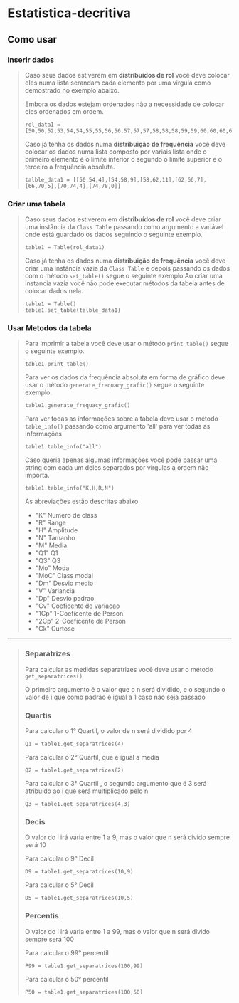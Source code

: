 # Estatistica-decritiva
## Como usar

### Inserir dados
>Caso seus dados estiverem em **distribuídos de rol** você deve colocar eles numa lista serandam cada elemento por uma virgula como demostrado no exemplo abaixo.
>
>Embora os dados estejam ordenados não a necessidade de colocar eles ordenados em ordem.
>````
>rol_data1 = [50,50,52,53,54,54,55,55,56,56,57,57,57,58,58,58,59,59,60,60,60,60,61,61,62,62,62,63,63,64,65,66,67,68,68,69,70]
>````
> Caso já tenha os dados numa **distribuição de frequência** você deve colocar os dados numa lista composto por variais lista onde o primeiro elemento é o limite inferior o segundo o limite superior e o terceiro a frequência absoluta.
> ````
> talble_data1 = [[50,54,4],[54,58,9],[58,62,11],[62,66,7],[66,70,5],[70,74,4],[74,78,0]]
> ````

### Criar uma tabela
>Caso seus dados estiverem em **distribuídos de rol** você deve criar uma instância da ``Class Table`` passando como argumento a variável onde está guardado os dados seguindo o seguinte exemplo. 
>````
>table1 = Table(rol_data1)
>````
> Caso já tenha os dados numa **distribuição de frequência** você deve criar uma instância vazia da ``Class Table`` e depois passando os dados com o método  ``set_table()`` segue o seguinte exemplo.Ao criar uma instancia vazia você não pode executar métodos da tabela antes de colocar dados nela.
> ````
> table1 = Table()
>table1.set_table(talble_data1)
>```` 
### Usar Metodos da tabela
>Para imprimir a tabela você deve usar o método ``print_table()`` segue o seguinte exemplo.
>````
>table1.print_table()
>````
>
>Para ver os dados da frequência absoluta em forma de gráfico deve usar o método ``generate_frequacy_grafic()``  segue o seguinte exemplo.
>````
>table1.generate_frequacy_grafic()
>````
>
>Para ver todas as  informações sobre a tabela deve usar o método ``table_info()`` passando como argumento 'all' para ver todas as informações 
>````
>table1.table_info("all")
>````
>Caso queria apenas algumas informações você pode passar  uma string com cada um deles separados por virgulas a ordem não importa.
>````
>table1.table_info("K,H,R,N")
>````
>As abreviações estão descritas abaixo
> - "K"   Numero de class
> - "R"   Range 
> - "H"   Amplitude
> - "N"   Tamanho 
> - "M"   Media
> - "Q1"  Q1 
> - "Q3"  Q3
> - "Mo"  Moda 
> - "MoC" Class modal
> - "Dm"  Desvio medio
> - "V"   Variancia 
> - "Dp"  Desvio padrao 
> - "Cv"  Coeficente de variacao
> - "1Cp" 1-Coeficente de Person 
> - "2Cp" 2-Coeficente de Person
> - "Ck"  Curtose

---
>### Separatrizes
>Para calcular as medidas separatrizes você deve usar o método ``get_separatrices()``
>
>O primeiro argumento é o valor que o n será dividido, e o segundo o valor de i que como padrão é igual a 1 caso não seja passado 
> ### Quartis
>
>Para calcular o 1° Quartil, o valor de n será dividido por 4
>````
>Q1 = table1.get_separatrices(4)
>````
>Para calcular o 2° Quartil, que é igual a media 
>````
>Q2 = table1.get_separatrices(2)
>````
>Para calcular o 3° Quartil , o segundo argumento que é 3 será atribuído ao i que será multiplicado pelo n
>```
>Q3 = table1.get_separatrices(4,3)
>````
> ### Decis
> 
> O valor do i irá varia entre 1 a 9, mas o valor que n será divido sempre será 10
>
>Para calcular o 9° Decil 
>```
>D9 = table1.get_separatrices(10,9)
>````
>Para calcular o 5° Decil 
>```
>D5 = table1.get_separatrices(10,5)
>````
> ### Percentis
> 
> O valor do i irá varia entre 1 a 99, mas o valor que n será divido sempre será 100
>
>Para calcular o 99° percentil 
>```
>P99 = table1.get_separatrices(100,99)
>````
>Para calcular o 50° percentil 
>```
>P50 = table1.get_separatrices(100,50)
>````


>
